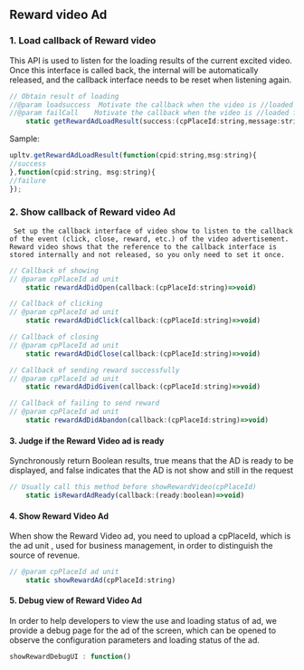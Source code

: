 ## Reward video Ad

### 1. Load callback of Reward video
This API is used to listen for the loading results of the current excited video. Once this interface is called back, the internal will be automatically released, and the callback interface needs to be reset when listening again.

```javascript
// Obtain result of loading
//@param loadsuccess  Motivate the callback when the video is //loaded loadsuccess(cpadid, msg)
//@param failCall    Motivate the callback when the video is //loaded failed，locadfail(cpadid, msg)
    static getRewardAdLoadResult(success:(cpPlaceId:string,message:string)=>void,failure:(cpPlaceId:string,message:string)=>void)
```

Sample: 
```javascript
upltv.getRewardAdLoadResult(function(cpid:string,msg:string){
//success
},function(cpid:string, msg:string){
//failure
});
```

### 2. Show callback of Reward video Ad
     Set up the callback interface of video show to listen to the callback of the event (click, close, reward, etc.) of the video advertisement. Reward video shows that the reference to the callback interface is stored internally and not released, so you only need to set it once.
```javascript
// Callback of showing
// @param cpPlaceId ad unit
    static rewardAdDidOpen(callback:(cpPlaceId:string)=>void)

// Callback of clicking
// @param cpPlaceId ad unit
    static rewardAdDidClick(callback:(cpPlaceId:string)=>void)

// Callback of closing
// @param cpPlaceId ad unit
    static rewardAdDidClose(callback:(cpPlaceId:string)=>void)

// Callback of sending reward successfully
// @param cpPlaceId ad unit
    static rewardAdDidGiven(callback:(cpPlaceId:string)=>void)

// Callback of failing to send reward 
// @param cpPlaceId ad unit
    static rewardAdDidAbandon(callback:(cpPlaceId:string)=>void)
```

#### 3. Judge if the Reward Video ad is ready
Synchronously return Boolean results, true means that the AD is ready to be displayed, and false indicates that the AD is not show and still  in the request
```javascript
// Usually call this method before showRewardVideo(cpPlaceId)
    static isRewardAdReady(callback:(ready:boolean)=>void)
```

#### 4. Show Reward Video Ad 
When show the Reward Video ad, you need to upload a cpPlaceId, which is the ad unit , used for business management, in order to distinguish the source of revenue.

```javascript
// @param cpPlaceId ad unit
    static showRewardAd(cpPlaceId:string)
```

#### 5. Debug view of Reward Video Ad
In order to help developers to view the use and loading status of ad, we provide a debug page for the ad of the screen, which can be opened to observe the configuration parameters and loading status of the ad.

```javascript
showRewardDebugUI : function()
```